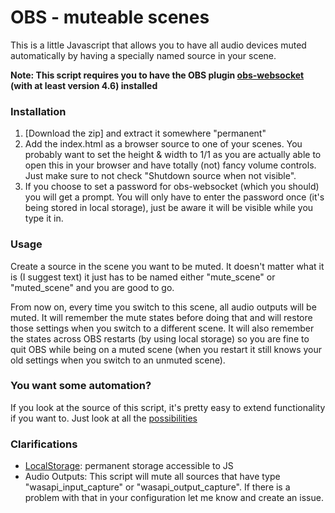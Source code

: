 # OBS - muteable scenes

This is a little Javascript that allows you to have all audio devices muted automatically by having a specially named source in your scene.

**Note: This script requires you to have the OBS plugin [obs-websocket](https://github.com/Palakis/obs-websocket/releases) (with at least version 4.6) installed** 

### Installation

1. [Download the zip] and extract it somewhere "permanent"
2. Add the index.html as a browser source to one of your scenes. You probably want to set the height & width to 1/1 as you are actually able to open this in your browser and have totally (not) fancy volume controls. Just make sure to not check "Shutdown source when not visible".
3. If you choose to set a password for obs-websocket (which you should) you will get a prompt. You will only have to enter the password once (it's being stored in local storage), just be aware it will be visible while you type it in.

### Usage

Create a source in the scene you want to be muted. It doesn't matter what it is (I suggest text) it just has to be named either "mute_scene" or "muted_scene" and you are good to go.

From now on, every time you switch to this scene, all audio outputs will be muted. It will remember the mute states before doing that and will restore those settings when you switch to a different scene. It will also remember the states across OBS restarts (by using local storage) so you are fine to quit OBS while being on a muted scene (when you restart it still knows your old settings when you switch to an unmuted scene).

### You want some automation?

If you look at the source of this script, it's pretty easy to extend functionality if you want to. Just look at all the [possibilities](https://github.com/Palakis/obs-websocket/blob/4.x-current/docs/generated/protocol.md)

### Clarifications

* [LocalStorage](https://developer.mozilla.org/en-US/docs/Web/API/Window/localStorage): permanent storage accessible to JS
* Audio Outputs: This script will mute all sources that have type "wasapi_input_capture" or "wasapi_output_capture". If there is a problem with that in your configuration let me know and create an issue.
